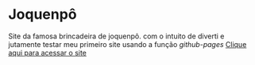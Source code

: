 # Joquenpô
 Site da famosa brincadeira de joquenpô.
 com o intuito de diverti e jutamente testar meu primeiro site usando a função *github-pages*
 [Clique aqui para acessar o site](https://renanvictoralvesviana.github.io/Joquenpo/)
